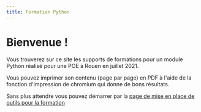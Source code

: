 ```yaml
---
title: Formation Python
---
```


# Bienvenue !

Vous trouverez sur ce site les supports de formations pour un module Python réalisé pour une POE à Rouen en juillet 2021.

Vous pouvez imprimer son contenu (page par page) en PDF à l'aide de la fonction d'impression de chromium qui donne de bons résultats.

Sans plus attendre vous pouvez démarrer par la [page de mise en place de outils pour la formation](00-presentation-environnement/)
